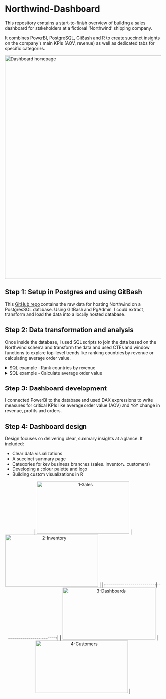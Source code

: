 # Northwind-Dashboard
This repository contains a start-to-finish overview of building a sales dashboard for stakeholders at a fictional ‘Northwind’ shipping company. 

It combines PowerBI, PostgreSQL, GitBash and R to create succinct insights on the company's main KPIs (AOV, revenue) as well as dedicated tabs for specific categories.

<img width="1281" height="720" alt="Dashboard homepage" src="https://github.com/user-attachments/assets/c10114fa-31ca-4f5b-8501-83e38b949c5b" />

## Step 1: Setup in Postgres and using GitBash
This [GitHub repo]([url](https://github.com/pthom/northwind_psql/tree/master)) contains the raw data for hosting Northwind on a PostgresSQL database. Using GitBash and PgAdmin, I could extract, transform and load the data into a locally hosted database.

## Step 2: Data transformation and analysis
Once inside the database, I used SQL scripts to join the data based on the Northwind schema and transform the data and used CTEs and window functions to explore top-level trends like ranking countries by revenue or calculating average order value.

<details>
<summary>SQL example - Rank countries by revenue</summary>
<pre>
WITH revenue_tab AS(
SELECT 
    ship_country,
    ROUND(SUM((unit_price * quantity * (1 - discount))::numeric),2) AS total_revenue
FROM orders o
JOIN order_details od ON o.order_id = od.order_id
GROUP BY ship_country)
<br>
SELECT 
    ship_country, 
    total_revenue,
    DENSE_RANK() OVER(
       ORDER BY total_revenue DESC) AS rank
FROM revenue_tab;
</details>

<details>
<summary>SQL example - Calculate average order value</summary>
<pre>
SELECT 
    ROUND(AVG(total_revenuel), 2) AS average_order_value
FROM order_revenue;
</details>

## Step 3: Dashboard development
I connected PowerBI to the database and used DAX expressions to write measures for critical KPIs like average order value (AOV) and YoY change in revenue, profits and orders. 

## Step 4: Dashboard design
Design focuses on delivering clear, summary insights at a glance. It included:
+ Clear data visualizations
+ A succinct summary page
+ Categories for key business branches (sales, inventory, customers)
+ Developing a colour palette and logo
+ Building custom visualizations in R

<p align="center">
| <img width="300" height="168" alt="1-Sales" src="https://github.com/user-attachments/assets/edb9e44d-6a5c-4f41-8699-d7fea6ffc857" /> | <img width="300" height="168" alt="2-Inventory" src="https://github.com/user-attachments/assets/2d0ff7de-ba63-4154-af90-6d40e8aea9ad" /> |
|:-------------------------:|:-------------------------:|
| <img width="300" height="168" alt="3-Dashboards" src="https://github.com/user-attachments/assets/f4c56f30-26a8-4ec3-b51f-a0d18170d9fd" /> | <img width="300" height="168" alt="4-Customers" src="https://github.com/user-attachments/assets/8af70748-0511-42ec-b3f7-4a357bd962a3" /> |
</p>
